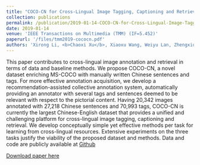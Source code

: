 ```yaml
---
title: "COCO-CN for Cross-Lingual Image Tagging, Captioning and Retrieval"
collection: publications
permalink: /publication/2019-01-14-COCO-CN-for-Cross-Lingual-Image-Tagging-Captioning-and-Retrieval
date: 2019-01-14
venue: 'IEEE Transactions on Multimedia (TMM) (IF=5.452)'
paperurl: '/files/tmm2019-cococn.pdf'
authors: 'Xirong Li, <b>Chaoxi Xu</b>, Xiaoxu Wang, Weiyu Lan, Zhengxiong Jia, Gang Yang, Jieping Xu (2019)'
---
```

This paper contributes to cross-lingual image annotation and retrieval in terms of data and baseline methods. We propose COCO-CN, a novel dataset enriching MS-COCO with manually written Chinese sentences and tags. For more effective annotation acquisition, we develop a recommendation-assisted collective annotation system, automatically providing an annotator with several tags and sentences deemed to be relevant with respect to the pictorial content. Having 20,342 images annotated with 27,218 Chinese sentences and 70,993 tags, COCO-CN is currently the largest Chinese-English dataset that provides a unified and challenging platform for cross-lingual image tagging, captioning and retrieval. We develop conceptually simple yet effective methods per task for learning from cross-lingual resources. Extensive experiments on the three tasks justify the viability of the proposed dataset and methods. Data and code are publicly available at [Github](https://github.com/li-xirong/coco-cn)

[Download paper here](/files/tmm2019-cococn.pdf)
